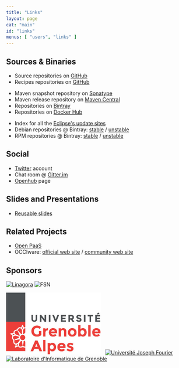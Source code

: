 ```yaml
---
title: "Links"
layout: page
cat: "main"
id: "links"
menus: [ "users", "links" ]
---
```


## Sources & Binaries

* Source repositories on [GitHub](https://github.com/roboconf)
* Recipes repositories on [GitHub](https://github.com/roboconf-recipes)

<!-- -->

* Maven snapshot repository on [Sonatype](https://oss.sonatype.org/content/repositories/snapshots/net/roboconf/)
* Maven release repository on [Maven Central](http://repo1.maven.org/maven2/net/roboconf/)
* Repositories on [Bintray](https://bintray.com/roboconf)
* Repositories on [Docker Hub](https://hub.docker.com/u/roboconf/)

<!-- -->

* Index for all the [Eclipse's update sites](https://dl.bintray.com/roboconf/roboconf-eclipse/)
* Debian repositories @ Bintray: [stable](https://dl.bintray.com/roboconf/roboconf-debian-packages/) / [unstable](https://dl.bintray.com/roboconf/roboconf-debian-packages-unstable/)
* RPM repositories @ Bintray: [stable](https://dl.bintray.com/roboconf/roboconf-rpm) / [unstable](https://dl.bintray.com/roboconf/roboconf-rpm-unstable)

## Social

* [Twitter](https://twitter.com/Roboconf) account
* Chat room @ [Gitter.im](https://gitter.im/roboconf/roboconf)
* [Openhub](https://www.openhub.net/p/roboconf) page

## Slides and Presentations

* [Reusable slides](reusable-slides.html)

## Related Projects

* [Open PaaS](http://open-paas.org)
* OCCIware: [official web site](http://www.occiware.org) / [community web site](http://occiware.github.io)

## Sponsors

<a href="http://linagora.com"><img src="/resources/img/sponsor-linagora.gif" alt="Linagora" width="400" /></a>
<img src="/resources/img/sponsor-fsn.jpg" alt="FSN" height="180" />

<a href="http://www.univ-grenoble-alpes.fr"><img src="/resources/img/sponsor-uga.jpg" alt="Université Grenoble-Alpes" width="260" /></a>
&nbsp;
<a href="http://www.ujf-grenoble.fr"><img src="/resources/img/sponsor-ujf.jpg" alt="Université Joseph Fourier" width="400" /></a>
&nbsp;
<a href="http://www.liglab.fr"><img src="/resources/img/sponsor-lig.jpg" alt="Laboratoire d'Informatique de Grenoble" height="180" /></a>

